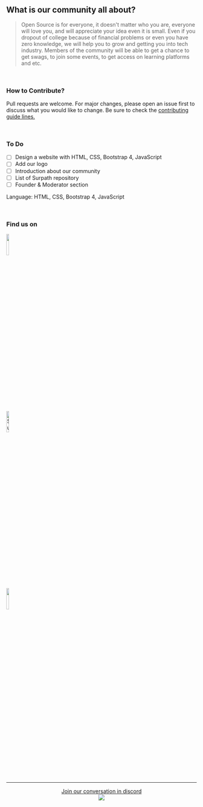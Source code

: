 ## What is our community all about?
> Open Source is for everyone, it doesn't matter who you are, everyone will love you, and will appreciate your idea even it is small. Even if you dropout of college because of financial problems or even you have zero knowledge, we will help you to grow and getting you into tech industry. Members of the community will be able to get a chance to get swags, to join some events, to get access on learning platforms and etc.


<br/>

### How to Contribute?<br>
Pull requests are welcome. For major changes, please open an issue first to discuss what you would like to change. Be sure to check the <a href="https://github.com/surpathcommunity/surpathcommunity.github.io/blob/main/CONTRIBUTING.md">contributing guide lines.</a>

<br/>

### To Do
- [ ] Design a website with HTML, CSS, Bootstrap 4, JavaScript
- [ ] Add our logo
- [ ] Introduction about our community
- [ ] List of Surpath repository
- [ ] Founder & Moderator section

Language: HTML, CSS, Bootstrap 4, JavaScript

<br/>

### Find us on
<a href="https://web.facebook.com/surpath/"><img src="https://img.shields.io/badge/Facebook-1877F2?style=for-the-badge&logo=facebook&logoColor=white&line-height=14px" width="12%"></a><br>
<a href="https://www.youtube.com/channel/UCjA75ni_WO_AoyWsLxnnwjA"><img alt="Surpath YouTube" src="https://img.shields.io/badge/YouTube-FF0000?style=for-the-badge&logo=youtube&logoColor=white" width="12%"></a><br>
<a href="https://github.com/surpathcommunity"><img src="https://img.shields.io/badge/GitHub-100000?style=for-the-badge&logo=github&logoColor=white" width="12%"></a>

<br>

<hr/>
<p align="center">
<a href="https://discord.com/invite/RATJsSGM9d">Join our conversation in discord<br>
    <img src="https://img.shields.io/discord/790101969413865472?logo=discord&style=for-the-badge" target="blank" />
</a>
</p>
